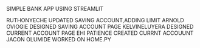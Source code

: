 SIMPLE BANK APP USING STREAMLIT 

RUTHONYECHE UPDATED SAVING ACCOUNT,ADDING LIMIT
ARNOLD OVIOGIE DESIGNED SAVING ACCOUNT PAGE 
KELVINELUYERA  DESIGNED CURRENT ACCOUNT PAGE 
EHI PATIENCE CREATED CURRNT ACCOUUNT
JACON OLUMIDE WORKED ON HOME.PY 

